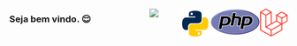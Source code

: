 <img src="laravel.png" width="50" align="right"><img src="php.png" width="90" align="right"><img src="python.jpg" width="55" align="right"><img src="mysql.jpg" width="55" align="right">

### Seja bem vindo. 😌

<!--
**evandrosystems/evandrosystems** is a ✨ _special_ ✨ repository because its `README.md` (this file) appears on your GitHub profile.

Here are some ideas to get you started:

- 🔭 I’m currently working on ...
- 🌱 I’m currently learning ...
- 👯 I’m looking to collaborate on ...
- 🤔 I’m looking for help with ...
- 💬 Ask me about ...
- 📫 How to reach me: ...
- 😄 Pronouns: ...
- ⚡ Fun fact: ...
-->
